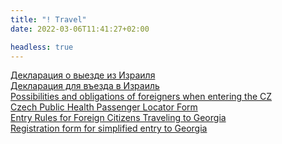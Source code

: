 ```yaml
---
title: "! Travel"
date: 2022-03-06T11:41:27+02:00

headless: true
---
```


[Декларация о выезде из Израиля](https://corona.health.gov.il/ru/exit-statement/) \
[Декларация для въезда в Израиль](https://corona.health.gov.il/ru/flights/) \
[Possibilities and obligations of foreigners when entering the CZ](https://covid.gov.cz/en/situations/foreigners/possibilities-and-obligations-foreigners-when-entering-cz) \
[Czech Public Health Passenger Locator Form](https://plf.uzis.cz/) \
[Entry Rules for Foreign Citizens Traveling to Georgia](https://www.geoconsul.gov.ge/HtmlPage/Html/View?id=2131&lang=Eng) \
[Registration form for simplified entry to Georgia](https://registration.gov.ge/pub/form/8_protocol_for_arrivals_in_georgia/tk6157/)
